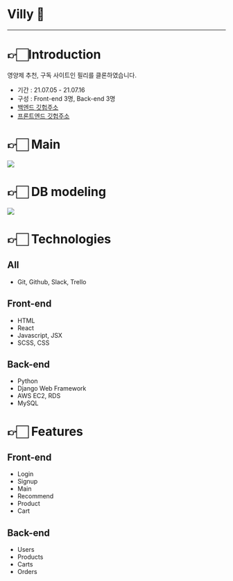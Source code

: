 # Villy 💊
---------
# 👉🏻Introduction
영양제 추천, 구독 사이트인 필리를 클론하였습니다. 
- 기간 : 21.07.05 - 21.07.16
- 구성 : Front-end 3명, Back-end 3명
- [백엔드 깃헙주소](https://github.com/wecode-bootcamp-korea/22-1st-Villy-backend)
- [프론트엔드 깃헙주소](https://github.com/wecode-bootcamp-korea/22-1st-Villy-frontend)
# 👉🏻 Main
![](https://images.velog.io/images/e_soojeong/post/7b15ed84-3fe4-4dcc-a9d5-31e47ddb27d9/%E1%84%89%E1%85%B3%E1%84%8F%E1%85%B3%E1%84%85%E1%85%B5%E1%86%AB%E1%84%89%E1%85%A3%E1%86%BA%202021-07-16%20%E1%84%8B%E1%85%A9%E1%84%92%E1%85%AE%205.53.38.png)
# 👉🏻 DB modeling
![](https://images.velog.io/images/e_soojeong/post/1bbe27c7-00ba-407c-a36d-e4b5f5d21d7b/%E1%84%89%E1%85%B3%E1%84%8F%E1%85%B3%E1%84%85%E1%85%B5%E1%86%AB%E1%84%89%E1%85%A3%E1%86%BA%202021-07-16%20%E1%84%8B%E1%85%A9%E1%84%92%E1%85%AE%205.55.19.png)
# 👉🏻 Technologies
## All
- Git, Github, Slack, Trello
## Front-end
- HTML
- React
- Javascript, JSX 
- SCSS, CSS
## Back-end
- Python
- Django Web Framework
- AWS EC2, RDS
- MySQL
# 👉🏻 Features
## Front-end
- Login
- Signup
- Main
- Recommend
- Product
- Cart
## Back-end
- Users 
- Products
- Carts
- Orders
